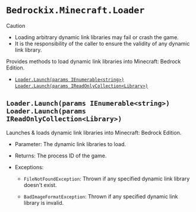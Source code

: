 # `Bedrockix.Minecraft.Loader`

> [!CAUTION]
> - Loading arbitrary dynamic link libraries may fail or crash the game.
> - It is the responsibility of the caller to ensure the validity of any dynamic link library.

Provides methods to load dynamic link libraries into Minecraft: Bedrock Edition.

- [`Loader.Launch(params IEnumerable<string>)`<br>`Loader.Launch(params IReadOnlyCollection<Library>)`](#loaderlaunchparams-ienumerablestringloaderlaunchparams-ireadonlycollectionlibrary)

## `Loader.Launch(params IEnumerable<string>)`<br>`Loader.Launch(params IReadOnlyCollection<Library>)`

Launches & loads dynamic link libraries into Minecraft: Bedrock Edition.

- Parameter: The dynamic link libraries to load.

- Returns: The process ID of the game.

- Exceptions:

    - `FileNotFoundException`: Thrown if any specified dynamic link library doesn't exist.

    - `BadImageFormatException`: Thrown if any specified dynamic link library is invalid. 

